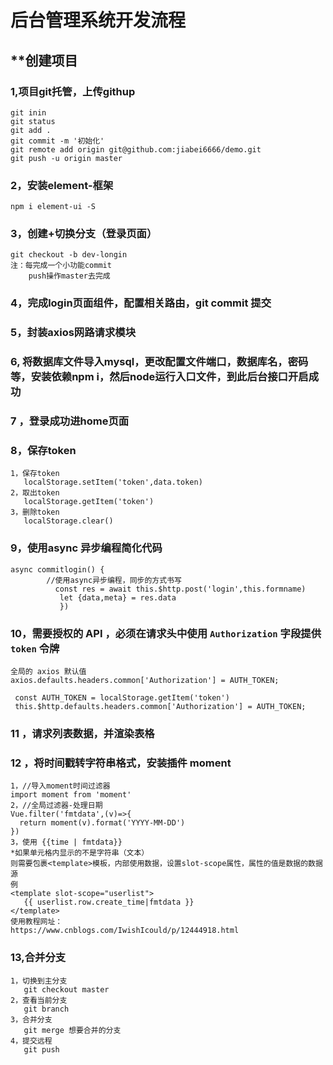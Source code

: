 # 后台管理系统开发流程

## **创建项目

### 1,项目git托管，上传githup

```
git inin
git status
git add .
git commit -m '初始化'
git remote add origin git@github.com:jiabei6666/demo.git
git push -u origin master
```



### 2，安装element-框架

```
npm i element-ui -S
```

### 3，创建+切换分支（登录页面）

```
git checkout -b dev-longin
注：每完成一个小功能commit
    push操作master去完成
```

### 4，完成login页面组件，配置相关路由，git commit 提交

### 5，封装axios网路请求模块

### 6, 将数据库文件导入mysql，更改配置文件端口，数据库名，密码等，安装依赖npm i，然后node运行入口文件，到此后台接口开启成功



### 7 ，登录成功进home页面

### 8，保存token

```
1，保存token
   localStorage.setItem('token',data.token)
2，取出token
   localStorage.getItem('token') 
3，删除token
   localStorage.clear()
```



### 9，使用async 异步编程简化代码

```
async commitlogin() {
        //使用async异步编程，同步的方式书写
          const res = await this.$http.post('login',this.formname)
           let {data,meta} = res.data
           })
```



### 10，需要授权的 API ，必须在请求头中使用 `Authorization` 字段提供 `token` 令牌

 

```
全局的 axios 默认值
axios.defaults.headers.common['Authorization'] = AUTH_TOKEN;

 const AUTH_TOKEN = localStorage.getItem('token') 
 this.$http.defaults.headers.common['Authorization'] = AUTH_TOKEN;
```

### 11 ，请求列表数据，并渲染表格

### 12 ，将时间戳转字符串格式，安装插件 moment

```
1，//导入moment时间过滤器
import moment from 'moment'
2，//全局过滤器-处理日期
Vue.filter('fmtdata',(v)=>{
  return moment(v).format('YYYY-MM-DD')
})
3，使用 {{time | fmtdata}}
*如果单元格内显示的不是字符串（文本）
则需要包裹<template>模板，内部使用数据，设置slot-scope属性，属性的值是数据的数据源
例 
<template slot-scope="userlist">
   {{ userlist.row.create_time|fmtdata }}
</template>
使用教程网址：
https://www.cnblogs.com/IwishIcould/p/12444918.html

```

### 13,合并分支

```
1，切换到主分支
   git checkout master
2，查看当前分支
   git branch
3，合并分支
   git merge 想要合并的分支
4，提交远程
   git push
```

